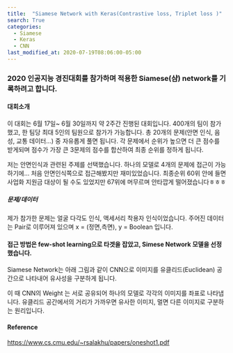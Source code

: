 ```yaml
---
title:  "Siamese Network with Keras(Contrastive loss, Triplet loss )"
search: True
categories: 
  - Siamese 
  - Keras
  - CNN
last_modified_at: 2020-07-19T08:06:00-05:00
---
```


### 2020 인공지능 경진대회를 참가하며 적용한 Siamese(샴) network를 기록하려고 합니다. 

#### 대회소개
이 대회는 6월 17일~ 6월 30일까지 약 2주간 진행된 대회입니다. 
400개의 팀이 참가했고, 한 팀당 최대 5인의 팀원으로 참가가 가능합니다. 
총 20개의 문제(안면 인식, 음성, 교통 데이터...) 중 자유롭게 풀면 됩니다. 
각 문제에서 순위가 높으면 더 큰 점수를 받게되며 점수가 가장 큰 3문제의 점수를 합산하여 최종 순위를 정하게 됩니다. 

저는 안면인식과 관련된 주제를 선택했습니다. 하나의 모델로 4개의 문제에 접근이 가능하기에...
처음 안면인식쪽으로 접근해봤지만 재미있었습니다.
최종순위 60위 안에 들면 사업화 지원금 대상이 될 수도 있었지만 
67위에 머무르며 안타깝게 떨어졌습니다ㅎㅎㅎ

##### 문제/데이터
제가 참가한 문제는 얼굴 다각도 인식, 액세서리 착용자 인식이었습니다. 
주어진 데이터는 Pair로 이루어져 있으며 x = (정면,측면), y = Boolean 입니다.

#### 접근 방법은 few-shot learning으로 타겟을 잡았고, Simese Network 모델을 선정했습니다. 
Siamese Network는 아래 그림과 같이 CNN으로 이미지를 유클리드(Euclidean) 공간으로 나타내어 유사성을 구분하게 됩니다. 


이 때 CNN의 Weight 는 서로 공유되어 하나의 모델로 각각의 이미지를 좌표로 나타냅니다.
유클리드 공간에서의 거리가 가까우면 유사한 이미지, 멀면 다른 이미지로 구분하는 원리입니다.  



#### Reference
https://www.cs.cmu.edu/~rsalakhu/papers/oneshot1.pdf
